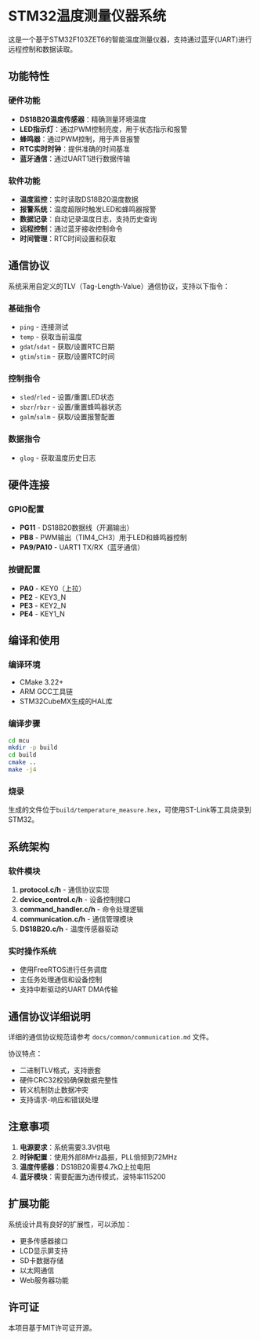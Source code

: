# STM32温度测量仪器系统

这是一个基于STM32F103ZET6的智能温度测量仪器，支持通过蓝牙(UART)进行远程控制和数据读取。

## 功能特性

### 硬件功能
- **DS18B20温度传感器**：精确测量环境温度
- **LED指示灯**：通过PWM控制亮度，用于状态指示和报警
- **蜂鸣器**：通过PWM控制，用于声音报警
- **RTC实时时钟**：提供准确的时间基准
- **蓝牙通信**：通过UART1进行数据传输

### 软件功能
- **温度监控**：实时读取DS18B20温度数据
- **报警系统**：温度超限时触发LED和蜂鸣器报警
- **数据记录**：自动记录温度日志，支持历史查询
- **远程控制**：通过蓝牙接收控制命令
- **时间管理**：RTC时间设置和获取

## 通信协议

系统采用自定义的TLV（Tag-Length-Value）通信协议，支持以下指令：

### 基础指令
- `ping` - 连接测试
- `temp` - 获取当前温度
- `gdat`/`sdat` - 获取/设置RTC日期
- `gtim`/`stim` - 获取/设置RTC时间

### 控制指令
- `sled`/`rled` - 设置/重置LED状态
- `sbzr`/`rbzr` - 设置/重置蜂鸣器状态
- `galm`/`salm` - 获取/设置报警配置

### 数据指令
- `glog` - 获取温度历史日志

## 硬件连接

### GPIO配置
- **PG11** - DS18B20数据线（开漏输出）
- **PB8** - PWM输出（TIM4_CH3）用于LED和蜂鸣器控制
- **PA9/PA10** - UART1 TX/RX（蓝牙通信）

### 按键配置
- **PA0** - KEY0（上拉）
- **PE2** - KEY3_N
- **PE3** - KEY2_N  
- **PE4** - KEY1_N

## 编译和使用

### 编译环境
- CMake 3.22+
- ARM GCC工具链
- STM32CubeMX生成的HAL库

### 编译步骤
```bash
cd mcu
mkdir -p build
cd build
cmake ..
make -j4
```

### 烧录
生成的文件位于`build/temperature_measure.hex`，可使用ST-Link等工具烧录到STM32。

## 系统架构

### 软件模块
1. **protocol.c/h** - 通信协议实现
2. **device_control.c/h** - 设备控制接口
3. **command_handler.c/h** - 命令处理逻辑
4. **communication.c/h** - 通信管理模块
5. **DS18B20.c/h** - 温度传感器驱动

### 实时操作系统
- 使用FreeRTOS进行任务调度
- 主任务处理通信和设备控制
- 支持中断驱动的UART DMA传输

## 通信协议详细说明

详细的通信协议规范请参考 `docs/common/communication.md` 文件。

协议特点：
- 二进制TLV格式，支持嵌套
- 硬件CRC32校验确保数据完整性
- 转义机制防止数据冲突
- 支持请求-响应和错误处理

## 注意事项

1. **电源要求**：系统需要3.3V供电
2. **时钟配置**：使用外部8MHz晶振，PLL倍频到72MHz
3. **温度传感器**：DS18B20需要4.7kΩ上拉电阻
4. **蓝牙模块**：需要配置为透传模式，波特率115200

## 扩展功能

系统设计具有良好的扩展性，可以添加：
- 更多传感器接口
- LCD显示屏支持
- SD卡数据存储
- 以太网通信
- Web服务器功能

## 许可证

本项目基于MIT许可证开源。
